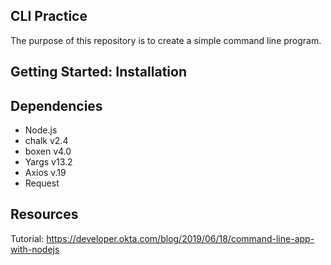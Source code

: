 ## CLI Practice

The purpose of this repository is to create a simple command line program. 

## Getting Started: Installation 

## Dependencies 

- Node.js
- chalk v2.4
- boxen v4.0 
- Yargs v13.2
- Axios v.19
- Request

## Resources

Tutorial: https://developer.okta.com/blog/2019/06/18/command-line-app-with-nodejs